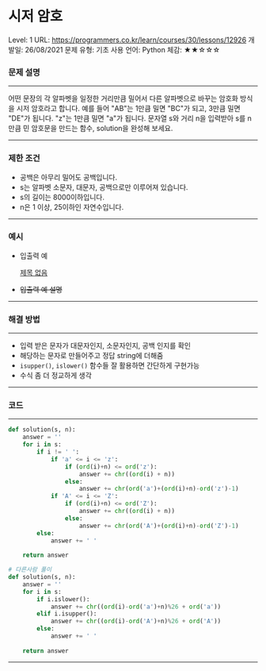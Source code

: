 # 시저 암호

Level: 1
URL: https://programmers.co.kr/learn/courses/30/lessons/12926
개발일: 26/08/2021
문제 유형: 기초
사용 언어: Python
체감: ★★☆☆☆

### 문제 설명

---

어떤 문장의 각 알파벳을 일정한 거리만큼 밀어서 다른 알파벳으로 바꾸는 암호화 방식을 시저 암호라고 합니다. 예를 들어 "AB"는 1만큼 밀면 "BC"가 되고, 3만큼 밀면 "DE"가 됩니다. "z"는 1만큼 밀면 "a"가 됩니다. 문자열 s와 거리 n을 입력받아 s를 n만큼 민 암호문을 만드는 함수, solution을 완성해 보세요.

---

### 제한 조건

- 공백은 아무리 밀어도 공백입니다.
- s는 알파벳 소문자, 대문자, 공백으로만 이루어져 있습니다.
- s의 길이는 8000이하입니다.
- n은 1 이상, 25이하인 자연수입니다.

---

### 예시

- 입출력 예

    [제목 없음](%E1%84%89%E1%85%B5%E1%84%8C%E1%85%A5%20%E1%84%8B%E1%85%A1%E1%86%B7%E1%84%92%E1%85%A9%203519d7cd713749248b537a1c07754722/%E1%84%8C%E1%85%A6%E1%84%86%E1%85%A9%E1%86%A8%20%E1%84%8B%E1%85%A5%E1%86%B9%E1%84%82%E1%85%B3%E1%86%AB%20%E1%84%83%E1%85%A6%E1%84%8B%E1%85%B5%E1%84%90%E1%85%A5%E1%84%87%E1%85%A6%E1%84%8B%E1%85%B5%E1%84%89%E1%85%B3%20162e8ca7d5574c98919fe6e56479c220.csv)

- ~~입출력 예 설명~~

---

### 해결 방법

---

- 입력 받은 문자가 대문자인지, 소문자인지, 공백 인지를 확인
- 해당하는 문자로 만들어주고 정답 string에 더해줌
- `isupper()`, `islower()` 함수들 잘 활용하면 간단하게 구현가능
- 수식 좀 더 정교하게 생각

---

### 코드

---

```python
def solution(s, n):
    answer = ''
    for i in s:
        if i != ' ':
            if 'a' <= i <= 'z':
                if (ord(i)+n) <= ord('z'):
                    answer += chr((ord(i) + n))
                else:
                    answer += chr(ord('a')+(ord(i)+n)-ord('z')-1)
            if 'A' <= i <= 'Z':
                if (ord(i)+n) <= ord('Z'):
                    answer += chr((ord(i) + n))
                else:
                    answer += chr(ord('A')+(ord(i)+n)-ord('Z')-1)
        else:
            answer += ' '
                
    return answer
```

```python
# 다른사람 풀이
def solution(s, n):
    answer = ''
    for i in s:
        if i.islower():
            answer += chr((ord(i)-ord('a')+n)%26 + ord('a'))
        elif i.isupper():
            answer += chr((ord(i)-ord('A')+n)%26 + ord('A'))
        else:
            answer += ' '
                
    return answer
```

---